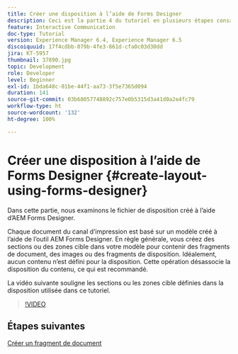 ```yaml
---
title: Créer une disposition à l’aide de Forms Designer
description: Ceci est la partie 4 du tutoriel en plusieurs étapes consacré à la création de votre premier document de communication interactive pour le canal d’impression. Dans cette partie, nous examinons le fichier de disposition créé à l’aide d’AEM Forms Designer.
feature: Interactive Communication
doc-type: Tutorial
version: Experience Manager 6.4, Experience Manager 6.5
discoiquuid: 17f4cdbb-079b-4fe3-861d-cfa0c03d30dd
jira: KT-5957
thumbnail: 37890.jpg
topic: Development
role: Developer
level: Beginner
exl-id: 1bda648c-01be-44f1-aa73-3f5e7365d094
duration: 141
source-git-commit: 03b68057748892c757e0b5315d3a41d0a2e4fc79
workflow-type: ht
source-wordcount: '132'
ht-degree: 100%

---
```


# Créer une disposition à l’aide de Forms Designer {#create-layout-using-forms-designer}

Dans cette partie, nous examinons le fichier de disposition créé à l’aide d’AEM Forms Designer.

Chaque document du canal d’impression est basé sur un modèle créé à l’aide de l’outil AEM Forms Designer. En règle générale, vous créez des sections ou des zones cible dans votre modèle pour contenir des fragments de document, des images ou des fragments de disposition. Idéalement, aucun contenu n’est défini pour la disposition. Cette opération désassocie la disposition du contenu, ce qui est recommandé.

La vidéo suivante souligne les sections ou les zones cible définies dans la disposition utilisée dans ce tutoriel.

>[!VIDEO](https://video.tv.adobe.com/v/37890?quality=12&learn=on)

## Étapes suivantes

[Créer un fragment de document](./create-document-fragment.md)
